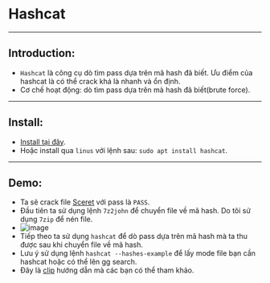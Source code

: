 # Hashcat
-------
## Introduction:
- `Hashcat` là công cụ dò tìm pass dựa trên mã hash đã biết. Ưu điểm của hashcat là có thể crack khá là nhanh và ổn định.
- Cơ chế hoạt động: dò tìm pass dựa trên mà hash đã biết(brute force).
-------
## Install:
- [Install tại đây](https://hashcat.net/hashcat/).
- Hoặc install qua `linus` với lệnh sau: `sudo apt install hashcat`.
-------
## Demo:
- Ta sẽ crack file [Sceret](https://github.com/Caycon/Forensics/blob/main/Begin/Sceret) với pass là `PASS`.
- Đầu tiên ta sử dụng lệnh `7z2john` để chuyển file về mã hash. Do tôi sử dụng `7zip` để nén file.
- ![image](https://github.com/Caycon/Forensics/assets/97203151/00f62a2c-f545-4e91-9274-540dac4e372b)
- Tiếp theo ta sử dụng `hashcat` để dò pass dựa trên mã hash mà ta thu được sau khi chuyển file về mã hash.
- Lưu ý sử dụng lệnh `hashcat --hashes-example` để lấy mode file bạn cần hashcat hoặc có thể lên gg search. 
- Đây là [clip](https://www.bing.com/videos/riverview/relatedvideo?q=crack+pass+7zip+by+hashcat&mid=9C026E1EA480B9BF8F4A9C026E1EA480B9BF8F4A&FORM=VIRE) hướng dẫn mà các bạn có thể tham khảo.
